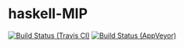 # haskell-MIP

[![Build Status (Travis CI)](https://secure.travis-ci.org/msakai/haskell-MIP.svg?branch=master)](http://travis-ci.org/msakai/haskell-MIP)
[![Build Status (AppVeyor)](https://ci.appveyor.com/api/projects/status/0gk2ah7xx9j2t34x/branch/master?svg=true)](https://ci.appveyor.com/project/msakai/haskell-mip/branch/master)
